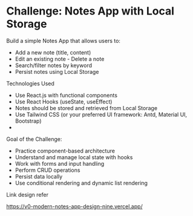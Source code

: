 <h1>Challenge: Notes App with Local Storage</h1>

Build a simple Notes App that allows users to: 
  - Add a new note (title, content)
  - Edit an existing note - Delete a note
  - Search/filter notes by keyword
  - Persist notes using Local Storage

Technologies Used

 - Use React.js with functional components
 - Use React Hooks (useState, useEffect)
 - Notes should be stored and retrieved from Local Storage
 - Use Tailwind CSS (or your preferred UI framework: Antd, Material UI, Bootstrap)
 - 
Goal of the Challenge:

 - Practice component-based architecture
 - Understand and manage local state with hooks
 - Work with forms and input handling
 - Perform CRUD operations
 - Persist data locally
 - Use conditional rendering and dynamic list rendering
   
Link design refer

https://v0-modern-notes-app-design-nine.vercel.app/
